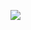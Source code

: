 <a href="https://codeclimate.com/github/Moshi231/frontend-project-44/maintainability"><img src="https://api.codeclimate.com/v1/badges/52805e94c8c0351eb573/maintainability" /></a>
